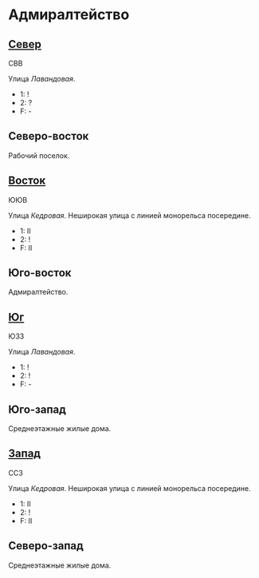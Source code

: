 # Адмиралтейство

## [Север](./595050.md)

СВВ

Улица *Лавандовая*.

* 1:    !
* 2:    ?
* F:    -

## Северо-восток

Рабочий поселок.

## [Восток](./600070.md)

ЮЮВ

Улица *Кедровая*.
Неширокая улица с линией монорельса посередине.

* 1:    II
* 2:    !
* F:    II

## Юго-восток

Адмиралтейство.

## [Юг](./595085.md)

ЮЗЗ

Улица *Лавандовая*.

* 1:    !
* 2:    !
* F:    -

## Юго-запад

Среднеэтажные жилые дома.

## [Запад](./590070.md)

ССЗ

Улица *Кедровая*.
Неширокая улица с линией монорельса посередине.

* 1:    II
* 2:    !
* F:    II

## Северо-запад

Среднеэтажные жилые дома.
